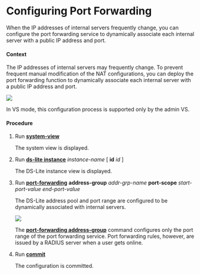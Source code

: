 Configuring Port Forwarding
===========================

When the IP addresses of internal servers frequently change, you can configure the port forwarding service to dynamically associate each internal server with a public IP address and port.

#### Context

The IP addresses of internal servers may frequently change. To prevent frequent manual modification of the NAT configurations, you can deploy the port forwarding function to dynamically associate each internal server with a public IP address and port.

![](../../../../public_sys-resources/note_3.0-en-us.png) 

In VS mode, this configuration process is supported only by the admin VS.



#### Procedure

1. Run [**system-view**](cmdqueryname=system-view)
   
   
   
   The system view is displayed.
2. Run [**ds-lite instance**](cmdqueryname=ds-lite+instance+id) *instance-name* [ **id** *id* ]
   
   
   
   The DS-Lite instance view is displayed.
3. Run [**port-forwarding**](cmdqueryname=port-forwarding+address-group+port-scope) **address-group** *addr-grp-name* **port-scope** *start-port-value* *end-port-value*
   
   
   
   The DS-Lite address pool and port range are configured to be dynamically associated with internal servers.
   
   
   
   ![](../../../../public_sys-resources/note_3.0-en-us.png) 
   
   The [**port-forwarding address-group**](cmdqueryname=port-forwarding+address-group) command configures only the port range of the port forwarding service. Port forwarding rules, however, are issued by a RADIUS server when a user gets online.
4. Run [**commit**](cmdqueryname=commit)
   
   
   
   The configuration is committed.